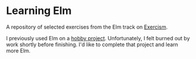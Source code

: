 # Learning Elm

A repository of selected exercises from the Elm track on [Exercism](https://exercism.org).

I previously used Elm on a [hobby project](https://github.com/jneufeld/sidearm).
Unfortunately, I felt burned out by work shortly before finishing. I'd like to
complete that project and learn more Elm.

